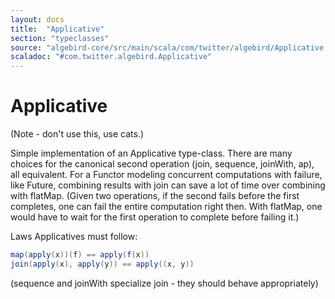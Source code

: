 ```yaml
---
layout: docs
title:  "Applicative"
section: "typeclasses"
source: "algebird-core/src/main/scala/com/twitter/algebird/Applicative.scala"
scaladoc: "#com.twitter.algebird.Applicative"
---
```


# Applicative

(Note - don't use this, use cats.)

Simple implementation of an Applicative type-class. There are many choices for the canonical second operation (join, sequence, joinWith, ap),
all equivalent. For a Functor modeling concurrent computations with failure, like Future, combining results with join can save a lot of time over combining with flatMap. (Given two operations, if the second fails before the first completes, one can fail the entire computation right then. With flatMap, one would have to wait for the first operation to complete before failing it.)

Laws Applicatives must follow:

```scala
map(apply(x))(f) == apply(f(x))
join(apply(x), apply(y)) == apply((x, y))
```

(sequence and joinWith specialize join - they should behave appropriately)
